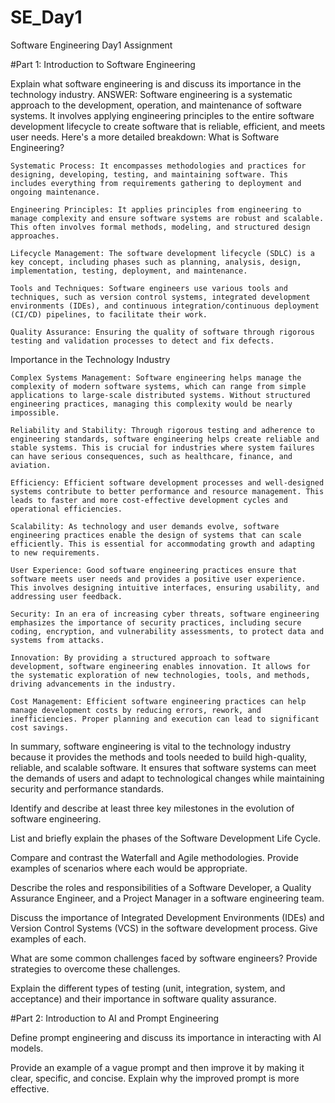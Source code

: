 # SE_Day1
Software Engineering Day1 Assignment

#Part 1: Introduction to Software Engineering

Explain what software engineering is and discuss its importance in the technology industry.
ANSWER: Software engineering is a systematic approach to the development, operation, and maintenance of software systems. It involves applying engineering principles to the entire software development lifecycle to create software that is reliable, efficient, and meets user needs. Here's a more detailed breakdown:
What is Software Engineering?

    Systematic Process: It encompasses methodologies and practices for designing, developing, testing, and maintaining software. This includes everything from requirements gathering to deployment and ongoing maintenance.

    Engineering Principles: It applies principles from engineering to manage complexity and ensure software systems are robust and scalable. This often involves formal methods, modeling, and structured design approaches.

    Lifecycle Management: The software development lifecycle (SDLC) is a key concept, including phases such as planning, analysis, design, implementation, testing, deployment, and maintenance.

    Tools and Techniques: Software engineers use various tools and techniques, such as version control systems, integrated development environments (IDEs), and continuous integration/continuous deployment (CI/CD) pipelines, to facilitate their work.

    Quality Assurance: Ensuring the quality of software through rigorous testing and validation processes to detect and fix defects.

Importance in the Technology Industry

    Complex Systems Management: Software engineering helps manage the complexity of modern software systems, which can range from simple applications to large-scale distributed systems. Without structured engineering practices, managing this complexity would be nearly impossible.

    Reliability and Stability: Through rigorous testing and adherence to engineering standards, software engineering helps create reliable and stable systems. This is crucial for industries where system failures can have serious consequences, such as healthcare, finance, and aviation.

    Efficiency: Efficient software development processes and well-designed systems contribute to better performance and resource management. This leads to faster and more cost-effective development cycles and operational efficiencies.

    Scalability: As technology and user demands evolve, software engineering practices enable the design of systems that can scale efficiently. This is essential for accommodating growth and adapting to new requirements.

    User Experience: Good software engineering practices ensure that software meets user needs and provides a positive user experience. This involves designing intuitive interfaces, ensuring usability, and addressing user feedback.

    Security: In an era of increasing cyber threats, software engineering emphasizes the importance of security practices, including secure coding, encryption, and vulnerability assessments, to protect data and systems from attacks.

    Innovation: By providing a structured approach to software development, software engineering enables innovation. It allows for the systematic exploration of new technologies, tools, and methods, driving advancements in the industry.

    Cost Management: Efficient software engineering practices can help manage development costs by reducing errors, rework, and inefficiencies. Proper planning and execution can lead to significant cost savings.

In summary, software engineering is vital to the technology industry because it provides the methods and tools needed to build high-quality, reliable, and scalable software. It ensures that software systems can meet the demands of users and adapt to technological changes while maintaining security and performance standards.

Identify and describe at least three key milestones in the evolution of software engineering.


List and briefly explain the phases of the Software Development Life Cycle.


Compare and contrast the Waterfall and Agile methodologies. Provide examples of scenarios where each would be appropriate.


Describe the roles and responsibilities of a Software Developer, a Quality Assurance Engineer, and a Project Manager in a software engineering team.


Discuss the importance of Integrated Development Environments (IDEs) and Version Control Systems (VCS) in the software development process. Give examples of each.


What are some common challenges faced by software engineers? Provide strategies to overcome these challenges.


Explain the different types of testing (unit, integration, system, and acceptance) and their importance in software quality assurance.


#Part 2: Introduction to AI and Prompt Engineering


Define prompt engineering and discuss its importance in interacting with AI models.


Provide an example of a vague prompt and then improve it by making it clear, specific, and concise. Explain why the improved prompt is more effective.


